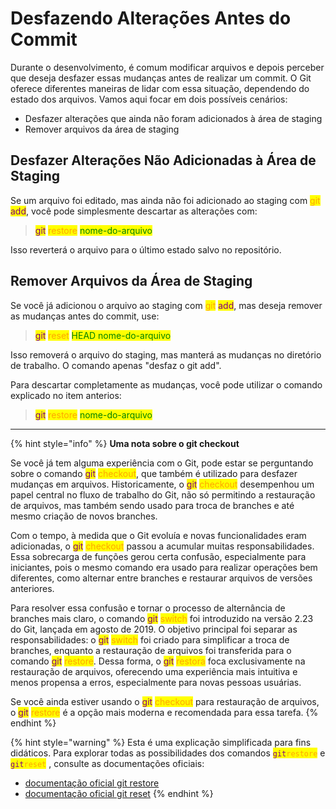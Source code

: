 # Desfazendo Alterações Antes do Commit

Durante o desenvolvimento, é comum modificar arquivos e depois perceber que deseja desfazer essas mudanças antes de realizar um commit. O Git oferece diferentes maneiras de lidar com essa situação, dependendo do estado dos arquivos. Vamos aqui focar em dois possíveis cenários:

* Desfazer alterações que ainda não foram adicionados à área de staging
* Remover arquivos da área de staging

## Desfazer Alterações Não Adicionadas à Área de Staging

Se um arquivo foi editado, mas ainda não foi adicionado ao staging com <mark style="color:orange;">git</mark> <mark style="color:purple;">add</mark>, você pode simplesmente descartar as alterações com:

> <mark style="color:purple;">git</mark> <mark style="color:orange;">restore</mark> <mark style="color:green;">nome-do-arquivo</mark>

Isso reverterá o arquivo para o último estado salvo no repositório.

## Remover Arquivos da Área de Staging

Se você já adicionou o arquivo ao staging com <mark style="color:orange;">git</mark> <mark style="color:purple;">add</mark>, mas deseja remover as mudanças antes do commit, use:

> <mark style="color:purple;">git</mark> <mark style="color:orange;">reset</mark> <mark style="color:green;">HEAD nome-do-arquivo</mark>

Isso removerá o arquivo do staging, mas manterá as mudanças no diretório de trabalho.  O comando apenas "desfaz o git add".

Para descartar completamente as mudanças, você pode utilizar o comando explicado no item anterios:

> <mark style="color:purple;">git</mark> <mark style="color:orange;">restore</mark> <mark style="color:green;">nome-do-arquivo</mark>

***

{% hint style="info" %}
**Uma nota sobre o git checkout**

Se você já tem alguma experiência com o Git, pode estar se perguntando sobre o comando <mark style="color:purple;">git</mark> <mark style="color:orange;">checkout</mark>, que também é utilizado para desfazer mudanças em arquivos. Historicamente, o <mark style="color:purple;">git</mark> <mark style="color:orange;">checkout</mark> desempenhou um papel central no fluxo de trabalho do Git, não só permitindo a restauração de arquivos, mas também sendo usado para troca de branches e até mesmo criação de novos branches.

Com o tempo, à medida que o Git evoluía e novas funcionalidades eram adicionadas, o <mark style="color:purple;">git</mark> <mark style="color:orange;">checkout</mark> passou a acumular muitas responsabilidades. Essa sobrecarga de funções gerou certa confusão, especialmente para iniciantes, pois o mesmo comando era usado para realizar operações bem diferentes, como alternar entre branches e restaurar arquivos de versões anteriores.

Para resolver essa confusão e tornar o processo de alternância de branches mais claro, o comando <mark style="color:purple;">git</mark> <mark style="color:orange;">switch</mark> foi introduzido na versão 2.23 do Git, lançada em agosto de 2019. O objetivo principal foi separar as responsabilidades: o <mark style="color:purple;">git</mark> <mark style="color:orange;">switch</mark> foi criado para simplificar a troca de branches, enquanto a restauração de arquivos foi transferida para o comando <mark style="color:purple;">git</mark> <mark style="color:orange;">restore</mark>. Dessa forma, o <mark style="color:purple;">git</mark> <mark style="color:orange;">restora</mark> foca exclusivamente na restauração de arquivos, oferecendo uma experiência mais intuitiva e menos propensa a erros, especialmente para novas pessoas usuárias.

Se você ainda estiver usando o <mark style="color:purple;">git</mark> <mark style="color:orange;">checkout</mark> para restauração de arquivos, o <mark style="color:purple;">git</mark> <mark style="color:orange;">restore</mark> é a opção mais moderna e recomendada para essa tarefa.
{% endhint %}

{% hint style="warning" %}
Esta é uma explicação simplificada para fins didáticos. Para explorar todas as possibilidades dos comandos <mark style="color:purple;">`git`</mark><mark style="color:orange;">`restore`</mark> e <mark style="color:purple;">`git`</mark><mark style="color:orange;">`reset`</mark> , consulte as documentações oficiais:

* [documentação oficial git restore](https://git-scm.com/docs/git-restore/pt_BR)
* [documentação oficial git reset](https://git-scm.com/docs/git-reset/pt_BR)
{% endhint %}
